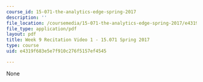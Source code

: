 ```yaml
---
course_id: 15-071-the-analytics-edge-spring-2017
description: ''
file_location: /coursemedia/15-071-the-analytics-edge-spring-2017/e4319f683e5e7f910c276f5157ef4545_MIT15_071S17_Unit9_Recitation.pdf
file_type: application/pdf
layout: pdf
title: Week 9 Recitation Video 1 - 15.071 Spring 2017
type: course
uid: e4319f683e5e7f910c276f5157ef4545

---
```

None